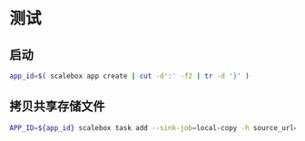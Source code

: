 # 测试

## 启动

```sh
app_id=$( scalebox app create | cut -d':' -f2 | tr -d '}' )
```

## 拷贝共享存储文件
```sh
APP_ID=${app_id} scalebox task add --sink-job=local-copy -h source_url=/work1/cstu0036/mydata/mwa/24ch/1255803168-250321/p00100


```